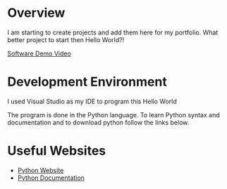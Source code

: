 # Overview

I am starting to create projects and add them here for my portfolio.
What better project to start then Hello World?!

[Software Demo Video](http://youtube.link.goes.here)

# Development Environment

I used Visual Studio as my IDE to program this Hello World

The program is done in the Python language. To learn Python syntax and documentation and to download python follow the links below.

# Useful Websites

* [Python Website](https://www.python.org/)
* [Python Documentation](https://docs.python.org/3/tutorial/)
